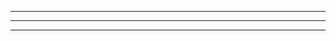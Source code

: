 <!-- comment -->

---

<!-- RAW: //tsize[|latex|25,90] -->

---

<!--
RAW:
//tsize[|latex|25,90]
-->

---

<!-- RAW: //indepimage[unixhistory2] -->

<!--
RAW:
//graph[sin_x][gnuplot][Gnuplotの使用]{
plot sin(x)
//}
-->
